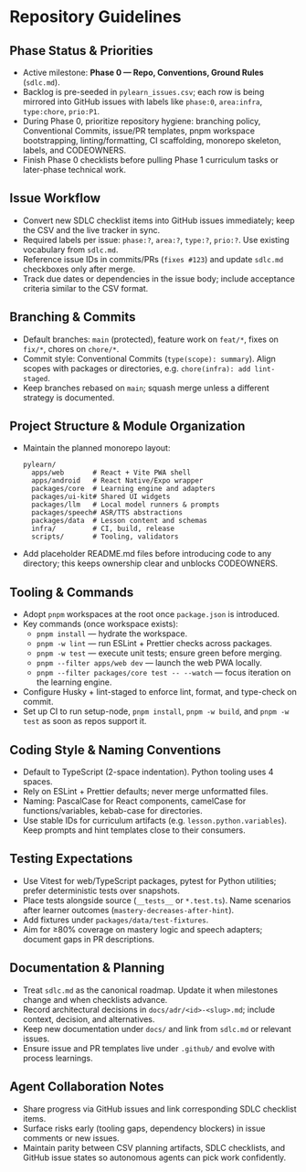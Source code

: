 # Repository Guidelines

## Phase Status & Priorities
- Active milestone: **Phase 0 — Repo, Conventions, Ground Rules** (`sdlc.md`).
- Backlog is pre-seeded in `pylearn_issues.csv`; each row is being mirrored into GitHub issues with labels like `phase:0`, `area:infra`, `type:chore`, `prio:P1`.
- During Phase 0, prioritize repository hygiene: branching policy, Conventional Commits, issue/PR templates, pnpm workspace bootstrapping, linting/formatting, CI scaffolding, monorepo skeleton, labels, and CODEOWNERS.
- Finish Phase 0 checklists before pulling Phase 1 curriculum tasks or later-phase technical work.

## Issue Workflow
- Convert new SDLC checklist items into GitHub issues immediately; keep the CSV and the live tracker in sync.
- Required labels per issue: `phase:?`, `area:?`, `type:?`, `prio:?`. Use existing vocabulary from `sdlc.md`.
- Reference issue IDs in commits/PRs (`fixes #123`) and update `sdlc.md` checkboxes only after merge.
- Track due dates or dependencies in the issue body; include acceptance criteria similar to the CSV format.

## Branching & Commits
- Default branches: `main` (protected), feature work on `feat/*`, fixes on `fix/*`, chores on `chore/*`.
- Commit style: Conventional Commits (`type(scope): summary`). Align scopes with packages or directories, e.g. `chore(infra): add lint-staged`.
- Keep branches rebased on `main`; squash merge unless a different strategy is documented.

## Project Structure & Module Organization
- Maintain the planned monorepo layout:
  ```
  pylearn/
    apps/web       # React + Vite PWA shell
    apps/android   # React Native/Expo wrapper
    packages/core  # Learning engine and adapters
    packages/ui-kit# Shared UI widgets
    packages/llm   # Local model runners & prompts
    packages/speech# ASR/TTS abstractions
    packages/data  # Lesson content and schemas
    infra/         # CI, build, release
    scripts/       # Tooling, validators
  ```
- Add placeholder README.md files before introducing code to any directory; this keeps ownership clear and unblocks CODEOWNERS.

## Tooling & Commands
- Adopt `pnpm` workspaces at the root once `package.json` is introduced.
- Key commands (once workspace exists):
  - `pnpm install` — hydrate the workspace.
  - `pnpm -w lint` — run ESLint + Prettier checks across packages.
  - `pnpm -w test` — execute unit tests; ensure green before merging.
  - `pnpm --filter apps/web dev` — launch the web PWA locally.
  - `pnpm --filter packages/core test -- --watch` — focus iteration on the learning engine.
- Configure Husky + lint-staged to enforce lint, format, and type-check on commit.
- Set up CI to run setup-node, `pnpm install`, `pnpm -w build`, and `pnpm -w test` as soon as repos support it.

## Coding Style & Naming Conventions
- Default to TypeScript (2-space indentation). Python tooling uses 4 spaces.
- Rely on ESLint + Prettier defaults; never merge unformatted files.
- Naming: PascalCase for React components, camelCase for functions/variables, kebab-case for directories.
- Use stable IDs for curriculum artifacts (e.g. `lesson.python.variables`). Keep prompts and hint templates close to their consumers.

## Testing Expectations
- Use Vitest for web/TypeScript packages, pytest for Python utilities; prefer deterministic tests over snapshots.
- Place tests alongside source (`__tests__` or `*.test.ts`). Name scenarios after learner outcomes (`mastery-decreases-after-hint`).
- Add fixtures under `packages/data/test-fixtures`.
- Aim for ≥80% coverage on mastery logic and speech adapters; document gaps in PR descriptions.

## Documentation & Planning
- Treat `sdlc.md` as the canonical roadmap. Update it when milestones change and when checklists advance.
- Record architectural decisions in `docs/adr/<id>-<slug>.md`; include context, decision, and alternatives.
- Keep new documentation under `docs/` and link from `sdlc.md` or relevant issues.
- Ensure issue and PR templates live under `.github/` and evolve with process learnings.

## Agent Collaboration Notes
- Share progress via GitHub issues and link corresponding SDLC checklist items.
- Surface risks early (tooling gaps, dependency blockers) in issue comments or new issues.
- Maintain parity between CSV planning artifacts, SDLC checklists, and GitHub issue states so autonomous agents can pick work confidently.
